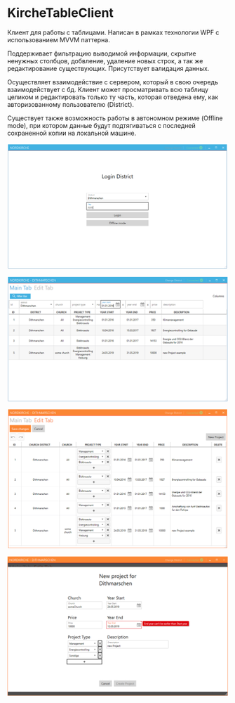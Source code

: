 # KircheTableClient

Клиент для работы с таблицами. Написан в рамках технологии WPF с использованием MVVM паттерна. 

Поддерживает фильтрацию выводимой информации, скрытие ненужных столбцов, добвление, удаление новых строк, а так же редактирование существующих. Присутствует валидация данных.

Осуществляет взаимодействие с сервером, который в свою очередь взаимодействует с бд. Клиент может просматривать всю таблицу целиком и редактировать только ту часть, которая отведена ему, как авторизованному пользователю (District). 

Существует также возможность работы в автономном режиме (Offline mode), при котором данные будут подтягиваться с последней сохраненной копии на локальной машине. 


![Alt text](Screenshots/loginPage.png)


![Alt text](Screenshots/filtering.png)


![Alt text](Screenshots/editing.png)


![Alt text](Screenshots/newProject.png)

